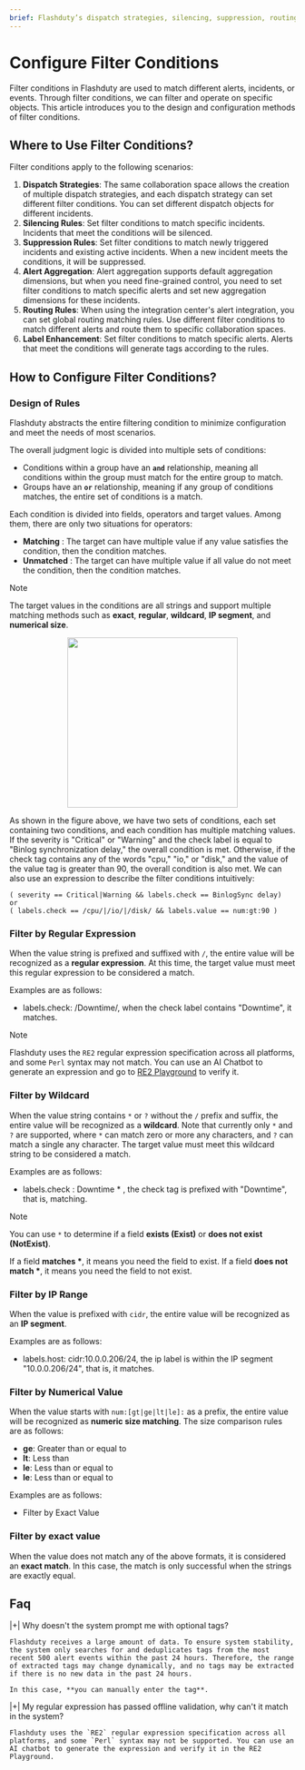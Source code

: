 ```yaml
---
brief: Flashduty’s dispatch strategies, silencing, suppression, routing, and label enhancement features heavily use conditional matching to filter specific alerts or incidents. This article introduces how to configure these conditions
---
```


# Configure Filter Conditions

Filter conditions in Flashduty are used to match different alerts, incidents, or events. Through filter conditions, we can filter and operate on specific objects. This article introduces you to the design and configuration methods of filter conditions.

## Where to Use Filter Conditions?

Filter conditions apply to the following scenarios:

1. **Dispatch Strategies**: The same collaboration space allows the creation of multiple dispatch strategies, and each dispatch strategy can set different filter conditions. You can set different dispatch objects for different incidents.
2. **Silencing Rules**: Set filter conditions to match specific incidents. Incidents that meet the conditions will be silenced.
3. **Suppression Rules**: Set filter conditions to match newly triggered incidents and existing active incidents. When a new incident meets the conditions, it will be suppressed.
4. **Alert Aggregation**: Alert aggregation supports default aggregation dimensions, but when you need fine-grained control, you need to set filter conditions to match specific alerts and set new aggregation dimensions for these incidents.
5. **Routing Rules**: When using the integration center's alert integration, you can set global routing matching rules. Use different filter conditions to match different alerts and route them to specific collaboration spaces.
6. **Label Enhancement**: Set filter conditions to match specific alerts. Alerts that meet the conditions will generate tags according to the rules.

## How to Configure Filter Conditions?

### Design of Rules

Flashduty abstracts the entire filtering condition to minimize configuration and meet the needs of most scenarios.

The overall judgment logic is divided into multiple sets of conditions:
- Conditions within a group have an **`and`** relationship, meaning all conditions within the group must match for the entire group to match.
- Groups have an **`or`** relationship, meaning if any group of conditions matches, the entire set of conditions is a match.

Each condition is divided into fields, operators and target values. Among them, there are only two situations for operators:
- **Matching** : The target can have multiple value if any value satisfies the condition, then the condition matches.
- **Unmatched** : The target can have multiple value if all value do not meet the condition, then the condition matches.

> [!NOTE]
> The target values in the conditions are all strings and support multiple matching methods such as **exact**, **regular**, **wildcard**, **IP segment**, and **numerical size**.

<img src="https://fcdoc.github.io/img/zh/flashduty/conf/how_to_filter/1.avif" style="display: block; margin: 0 auto;" height="300">

As shown in the figure above, we have two sets of conditions, each set containing two conditions, and each condition has multiple matching values. If the severity is "Critical" or "Warning" and the check label is equal to "Binlog synchronization delay," the overall condition is met. Otherwise, if the check tag contains any of the words "cpu," "io," or "disk," and the value of the value tag is greater than 90, the overall condition is also met. We can also use an expression to describe the filter conditions intuitively:

```i18n
( severity == Critical|Warning && labels.check == BinlogSync delay)
or
( labels.check == /cpu/|/io/|/disk/ && labels.value == num:gt:90 )
```

### Filter by Regular Expression

When the value string is prefixed and suffixed with `/`, the entire value will be recognized as a __regular expression__. At this time, the target value must meet this regular expression to be considered a match.

Examples are as follows:
- labels.check: /Downtime/, when the check label contains "Downtime", it matches.

> [!NOTE]
> Flashduty uses the `RE2` regular expression specification across all platforms, and some `Perl` syntax may not match. You can use an AI Chatbot to generate an expression and go to [RE2 Playground](https://re2js.leopard.in.ua/) to verify it.

### Filter by Wildcard

When the value string contains `*` or `?` without the `/` prefix and suffix, the entire value will be recognized as a __wildcard__. Note that currently only `*` and `?` are supported, where `*` can match zero or more any characters, and `?` can match a single any character. The target value must meet this wildcard string to be considered a match.

Examples are as follows:
- labels.check : Downtime * , the check tag is prefixed with "Downtime", that is, matching.

> [!NOTE]
> You can use `*` to determine if a field __exists (Exist)__ or __does not exist (NotExist)__.
>
> If a field __matches *__, it means you need the field to exist. If a field __does not match *__, it means you need the field to not exist.

### Filter by IP Range

When the value is prefixed with `cidr`, the entire value will be recognized as an __IP segment__.

Examples are as follows:
- labels.host: cidr:10.0.0.206/24, the ip label is within the IP segment "10.0.0.206/24", that is, it matches.

### Filter by Numerical Value

When the value starts with `num:[gt|ge|lt|le]:` as a prefix, the entire value will be recognized as __numeric size matching__. The size comparison rules are as follows:
- **ge**: Greater than or equal to
- **lt**: Less than
- **le**: Less than or equal to
- **le**: Less than or equal to

Examples are as follows:
- Filter by Exact Value

### Filter by exact value

When the value does not match any of the above formats, it is considered an __exact match__. In this case, the match is only successful when the strings are exactly equal.

## Faq

|+| Why doesn't the system prompt me with optional tags?

    Flashduty receives a large amount of data. To ensure system stability, the system only searches for and deduplicates tags from the most recent 500 alert events within the past 24 hours. Therefore, the range of extracted tags may change dynamically, and no tags may be extracted if there is no new data in the past 24 hours.

    In this case, **you can manually enter the tag**.

|+| My regular expression has passed offline validation, why can't it match in the system?

    Flashduty uses the `RE2` regular expression specification across all platforms, and some `Perl` syntax may not be supported. You can use an AI chatbot to generate the expression and verify it in the RE2 Playground.